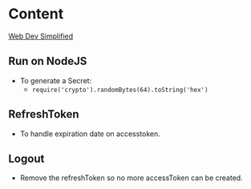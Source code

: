 # Content

[Web Dev Simplified](https://www.youtube.com/watch?v=-RCnNyD0L-s&ab_channel=WebDevSimplified)

## Run on NodeJS

- To generate a Secret:
    - `require('crypto').randomBytes(64).toString('hex')`

## RefreshToken

- To handle expiration date on accesstoken.

## Logout

- Remove the refreshToken so no more accessToken can be created.